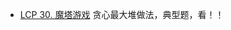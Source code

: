 - [LCP 30. 魔塔游戏](https://github.com/lsill/leetcode/blob/main/c_leetcode/src/greedy_pra/greedy_mid.cpp?plain=1#L8) 贪心最大堆做法，典型题，看！！